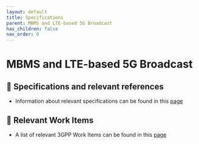 ```yaml
---
layout: default
title: Specifications
parent: MBMS and LTE-based 5G Broadcast
has_children: false
nav_order: 0
---
```


# MBMS and LTE-based 5G Broadcast
## 📑 Specifications and relevant references
* Information about relevant specifications can be found in this [page](https://5g-mag.github.io/pages/lte-based-5g-broadcast/lte-based-5g-broadcast-specifications.html)

## 📑 Relevant Work Items
* A list of relevant 3GPP Work Items can be found in this [page](https://5g-mag.github.io/pages/lte-based-5g-broadcast/lte-based-5g-broadcast-workitems.html)
